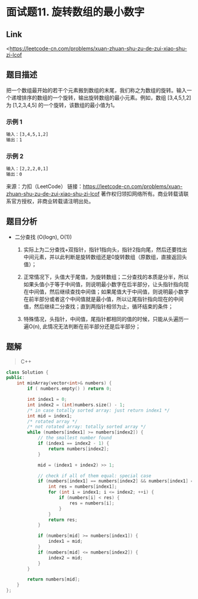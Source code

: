 # **面试题11. 旋转数组的最小数字**

## **Link**

<<https://leetcode-cn.com/problems/xuan-zhuan-shu-zu-de-zui-xiao-shu-zi-lcof>

## **题目描述**

把一个数组最开始的若干个元素搬到数组的末尾，我们称之为数组的旋转。输入一个递增排序的数组的一个旋转，输出旋转数组的最小元素。例如，数组 [3,4,5,1,2] 为 [1,2,3,4,5] 的一个旋转，该数组的最小值为1。  

### 示例 1

```bash
输入：[3,4,5,1,2]
输出：1
```

### 示例 2

```bash
输入：[2,2,2,0,1]
输出：0
```

来源：力扣（LeetCode）
链接：<https://leetcode-cn.com/problems/xuan-zhuan-shu-zu-de-zui-xiao-shu-zi-lcof>
著作权归领扣网络所有。商业转载请联系官方授权，非商业转载请注明出处。

## **题目分析**

- 二分查找 (O(logn), O(1))

    1. 实际上为二分查找+双指针，指针1指向头，指针2指向尾，然后还要找出中间元素，并以此判断是旋转数组还是0旋转数组（原数组，直接返回头值）；

    2. 正常情况下，头值大于尾值，为旋转数组；二分查找的本质是分半，所以如果头值小于等于中间值，则说明最小数字在后半部分，让头指针指向现在中间值，然后继续查找中间值；如果尾值大于中间值，则说明最小数字在前半部分或者这个中间值就是最小值，所以让尾指针指向现在的中间值，然后继续二分查找；直到两指针相邻为止，循环结束的条件；

    3. 特殊情况，头指针，中间值，尾指针都相同的值的时候，只能从头遍历一遍O(n), 此情况无法判断在前半部分还是后半部分；

## **题解**

>C++

```cpp
class Solution {
public:
    int minArray(vector<int>& numbers) {
        if ( numbers.empty() ) return 0;

        int index1 = 0;
        int index2 = (int)numbers.size() - 1;
        /* in case totally sorted array: just return index1 */
        int mid = index1;
        /* rotated array */
        /* not rotated array: totally sorted array */
        while (numbers[index1] >= numbers[index2]) {
            // the smallest number found
            if (index1 == index2 - 1) {
                return numbers[index2];
            }

            mid = (index1 + index2) >> 1;

            // check if all of them equal: special case
            if (numbers[index1] == numbers[index2] && numbers[index1] == numbers[mid]) {
                int res = numbers[index1];
                for (int i = index1; i <= index2; ++i) {
                    if (numbers[i] < res) {
                        res = numbers[i];
                    }
                }
                return res;
            }

            if (numbers[mid] >= numbers[index1]) {
                index1 = mid;
            }
            if (numbers[mid] <= numbers[index2]) {
                index2 = mid;
            }
        }

        return numbers[mid];
    }
};
```
